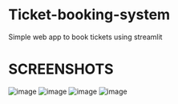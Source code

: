 # Ticket-booking-system
Simple web app to book tickets using streamlit

# SCREENSHOTS
![image](https://user-images.githubusercontent.com/85382114/178546096-75acee9c-a117-4c93-93f4-9a1731fbba29.png)
![image](https://user-images.githubusercontent.com/85382114/178546121-7d1d5460-de0a-43a4-afa0-8dc3a1592ed8.png)
![image](https://user-images.githubusercontent.com/85382114/178546143-198422da-278a-4f0f-b11a-8440ba68875f.png)
![image](https://user-images.githubusercontent.com/85382114/178546157-ad0829cf-37f6-499b-9339-2efe95cba993.png)
